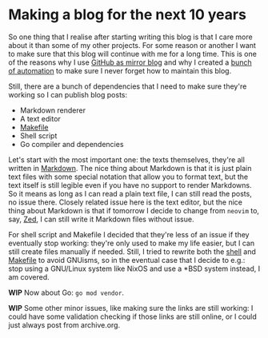 # Making a blog for the next 10 years

So one thing that I realise after starting writing this blog is that I care
more about it than some of my other projects. For some reason or another I want
to make sure that this blog will continue with me for a long time. This is one
of the reasons why I use [GitHub as mirror
blog](/posts/2024-07-26/02-using-github-as-a-bad-blog-platform.md) and why I
created a [bunch of
automation](/posts/2024-07-29/01-quick-bits-why-you-should-automate-everything.md)
to make sure I never forget how to maintain this blog.

Still, there are a bunch of dependencies that I need to make sure they're
working so I can publish blog posts:

- Markdown renderer
- A text editor
- [Makefile](/posts/2024-08-13/01-abusing-makefiles-for-fun-and-profit.md)
- Shell script
- Go compiler and dependencies

Let's start with the most important one: the texts themselves, they're all
written in [Markdown](https://www.markdownguide.org/). The nice thing about
Markdown is that it is just plain text files with some special notation that
allow you to format text, but the text itself is still legible even if you have
no support to render Markdowns. So it means as long as I can read a plain text
file, I can still read the posts, no issue there. Closely related issue here is
the text editor, but the nice thing about Markdown is that if tomorrow I decide
to change from `neovim` to, say, [Zed](https://zed.dev/), I can still write it
Markdown files without issue.

For shell script and Makefile I decided that they're less of an issue if they
eventually stop working: they're only used to make my life easier, but I can
still create files manually if needed. Still, I tried to rewrite both the
[shell](https://github.com/thiagokokada/blog/commit/a0d421ca90f3da059998295c5e3c6c7a6a3f0688)
and
[Makefile](https://github.com/thiagokokada/blog/commit/074580065b21fbdaf930aa51968e69f015d49505)
to avoid GNUisms, so in the eventual case that I decide to e.g.: stop using a
GNU/Linux system like NixOS and use a *BSD system instead, I am covered.

**WIP** Now about Go: `go mod vendor`.

**WIP** Some other minor issues, like making sure the links are still working:
I could have some validation checking if those links are still online, or I
could just always post from archive.org.

